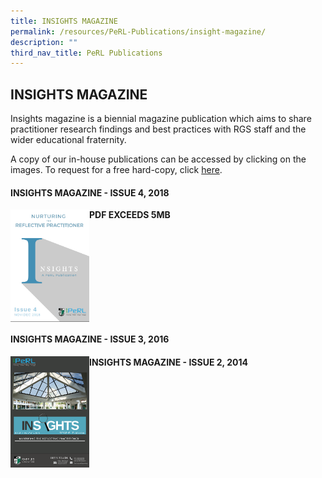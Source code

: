 ```yaml
---
title: INSIGHTS MAGAZINE
permalink: /resources/PeRL-Publications/insight-magazine/
description: ""
third_nav_title: PeRL Publications
---
```

## INSIGHTS MAGAZINE

Insights magazine is a biennial magazine publication which aims to share practitioner research findings and best practices with RGS staff and the wider educational fraternity.

A copy of our in-house publications can be accessed by clicking on the images. To request for a free hard-copy, click [here](https://goo.gl/forms/nY5iHzd0bqrIxGlH2).

#### INSIGHTS MAGAZINE - ISSUE 4, 2018

<p><a href="https://www.rgs.edu.sg/qql/slot/u554/Resources/Inhouse%20Publications/Insights%202018_final.pdf">
<img style="width:25%" align=left src="/images/Image_frontcover_Insights_vol4.png">
</a></p>

**PDF EXCEEDS 5MB**
<br clear=left>

#### INSIGHTS MAGAZINE - ISSUE 3, 2016

<p><a href="https://www.rgs.edu.sg/qql/slot/u554/Resources/Inhouse%20Publications/Insights%202018_final.pdf">
<img style="width:25%" align=left src="/images/Mag Cover_low res_website.png">
</a></p>

#### INSIGHTS MAGAZINE - ISSUE 2, 2014

